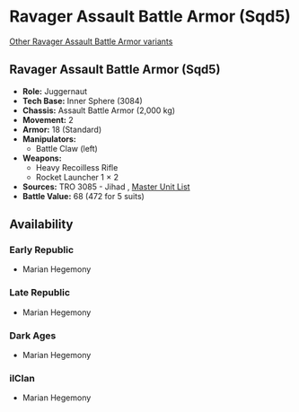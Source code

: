 # Ravager Assault Battle Armor (Sqd5) 

[Other Ravager Assault Battle Armor variants](../ravager_assault_battle_armor.md) 

## Ravager Assault Battle Armor (Sqd5) 

- **Role:** Juggernaut 
- **Tech Base:** Inner Sphere (3084) 
- **Chassis:** Assault Battle Armor (2,000 kg) 
- **Movement:** 2 
- **Armor:** 18 (Standard) 
- **Manipulators:** 
  - Battle Claw (left) 
- **Weapons:** 
  - Heavy Recoilless Rifle 
  - Rocket Launcher 1 × 2 
- **Sources:** TRO 3085 - Jihad , [Master Unit List](http://masterunitlist.info/Unit/Details/8580) 
- **Battle Value:** 68 (472 for 5 suits) 

## Availability 

### Early Republic 

- Marian Hegemony 

### Late Republic 

- Marian Hegemony 

### Dark Ages 

- Marian Hegemony 

### ilClan 

- Marian Hegemony 

